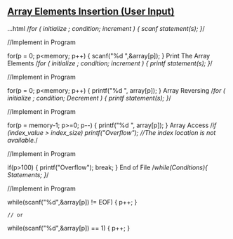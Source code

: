 ## [Array Elements Insertion (User Input)](https://github.com/1834902551/cse214/blob/master/Lab1/1.c)

...html
/*for ( initialize ; condition; increment ) {
   scanf statement(s);
}*/

//Implement in Program

for(p = 0; p<memory; p++)
    {
        scanf("%d ",&array[p]);
    }
Print The Array Elements
/*for ( initialize ; condition; increment ) {
   printf statement(s);
}*/

//Implement in Program

for(p = 0; p<memory; p++)
    {
        printf("%d ", array[p]);
    }
Array Reversing
/*for ( initialize ; condition; Decrement ) {
   printf statement(s);
}*/

//Implement in Program

for(p = memory-1; p>=0; p--)
    {
        printf("%d ", array[p]);
    }
Array Access
/*if (index_value > index_size)
printf("Overflow"); //The index location is not available.*/

//Implement in Program

if(p>100)
        {
            printf("Overflow");
            break;
        }
End of File
/*while(Conditions){
Statements;
}*/

//Implement in Program

while(scanf("%d",&array[p]) != EOF)
    {
        p++;
    }
    
    // or
    
while(scanf("%d",&array[p]) == 1)
    {
        p++;
    }
